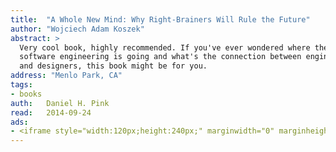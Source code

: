 ```yaml
---
title:	"A Whole New Mind: Why Right-Brainers Will Rule the Future"
author: "Wojciech Adam Koszek"
abstract: >
  Very cool book, highly recommended. If you've ever wondered where the
  software engineering is going and what's the connection between engineers
  and designers, this book might be for you.
address: "Menlo Park, CA"
tags:
- books
auth:	Daniel H. Pink
read:	2014-09-24
ads:
- <iframe style="width:120px;height:240px;" marginwidth="0" marginheight="0" scrolling="no" frameborder="0" src="//ws-na.amazon-adsystem.com/widgets/q?ServiceVersion=20070822&OneJS=1&Operation=GetAdHtml&MarketPlace=US&source=ss&ref=ss_til&ad_type=product_link&tracking_id=wojcadamkoszh-20&marketplace=amazon&region=US&placement=B000PC0SPU&asins=B000PC0SPU&linkId=AREHY7NWAI2OH32V&show_border=false&link_opens_in_new_window=true&price_color=333333&title_color=C00000&bg_color=FFFFFF"></iframe>
---
```

